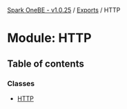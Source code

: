 [Spark OneBE - v1.0.25](../README.md) / [Exports](../modules.md) / HTTP

# Module: HTTP

## Table of contents

### Classes

- [HTTP](../classes/HTTP.HTTP-1.md)

